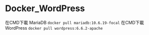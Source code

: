 # Docker_WordPress

在CMD下載 MariaDB `docker pull mariadb:10.6.19-focal`
在CMD下載 WordPress `docker pull wordpress:6.6.2-apache`
